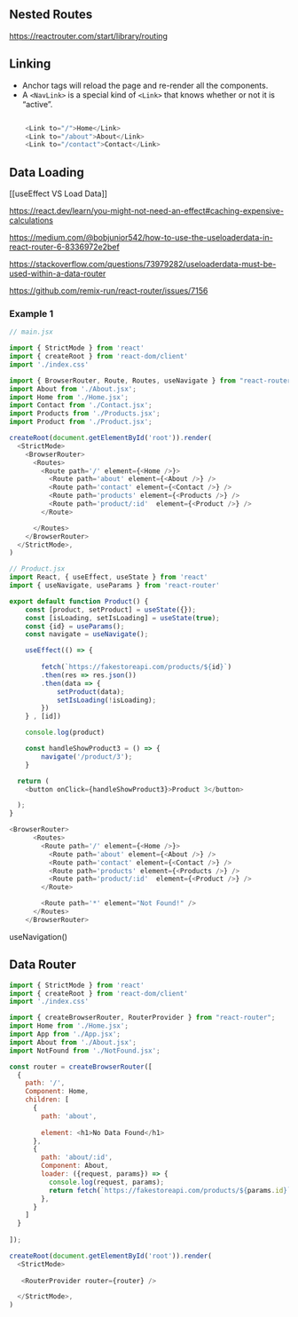 ## Nested Routes

https://reactrouter.com/start/library/routing 

## Linking

- Anchor tags will reload the page and re-render all the components.
- A `<NavLink>` is a special kind of `<Link>` that knows whether or not it is “active”. 

```js

	<Link to="/">Home</Link>
	<Link to="/about">About</Link>
	<Link to="/contact">Contact</Link>
```

## Data Loading

[[useEffect VS Load Data]]

https://react.dev/learn/you-might-not-need-an-effect#caching-expensive-calculations

https://medium.com/@bobjunior542/how-to-use-the-useloaderdata-in-react-router-6-8336972e2bef

https://stackoverflow.com/questions/73979282/useloaderdata-must-be-used-within-a-data-router

https://github.com/remix-run/react-router/issues/7156

### Example 1 

```js
// main.jsx

import { StrictMode } from 'react'
import { createRoot } from 'react-dom/client'
import './index.css'

import { BrowserRouter, Route, Routes, useNavigate } from "react-router";
import About from './About.jsx';
import Home from './Home.jsx';
import Contact from './Contact.jsx';
import Products from './Products.jsx';
import Product from './Product.jsx';

createRoot(document.getElementById('root')).render(
  <StrictMode>
    <BrowserRouter>
      <Routes>
        <Route path='/' element={<Home />}>
          <Route path='about' element={<About />} />
          <Route path='contact' element={<Contact />} />
          <Route path='products' element={<Products />} />
          <Route path='product/:id'  element={<Product />} />
        </Route>

      </Routes>
    </BrowserRouter>
  </StrictMode>,
)

```

```js
// Product.jsx
import React, { useEffect, useState } from 'react'
import { useNavigate, useParams } from 'react-router'

export default function Product() {
    const [product, setProduct] = useState({});
    const [isLoading, setIsLoading] = useState(true);
    const {id} = useParams();
    const navigate = useNavigate();

    useEffect(() => {
       
        fetch(`https://fakestoreapi.com/products/${id}`)
        .then(res => res.json())
        .then(data => {
            setProduct(data);
            setIsLoading(!isLoading);
        })
    } , [id])

    console.log(product)

    const handleShowProduct3 = () => {
        navigate('/product/3');
    }

  return (
    <button onClick={handleShowProduct3}>Product 3</button>

  );
}

```

```js
<BrowserRouter>
      <Routes>
        <Route path='/' element={<Home />}>
          <Route path='about' element={<About />} />
          <Route path='contact' element={<Contact />} />
          <Route path='products' element={<Products />} />
          <Route path='product/:id'  element={<Product />} />
        </Route>

        <Route path='*' element="Not Found!" />
      </Routes>
    </BrowserRouter>
```

useNavigation()

## Data Router

```js
import { StrictMode } from 'react'
import { createRoot } from 'react-dom/client'
import './index.css'

import { createBrowserRouter, RouterProvider } from "react-router";
import Home from './Home.jsx';
import App from './App.jsx';
import About from './About.jsx';
import NotFound from './NotFound.jsx';

const router = createBrowserRouter([
  {
    path: '/',
    Component: Home,
    children: [
      {
        path: 'about',
       
        element: <h1>No Data Found</h1>
      },
      {
        path: 'about/:id',
        Component: About,
        loader: ({request, params}) => {
          console.log(request, params);
          return fetch(`https://fakestoreapi.com/products/${params.id}`)
        },
      }
    ]
  }
  
]);

createRoot(document.getElementById('root')).render(
  <StrictMode>
   
   <RouterProvider router={router} />

  </StrictMode>,
)

```

